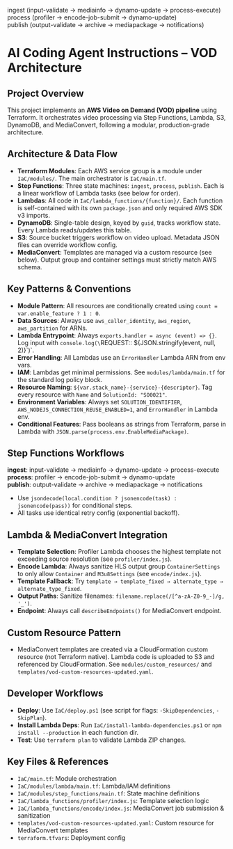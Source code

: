 ingest (input-validate → mediainfo → dynamo-update → process-execute)
process (profiler → encode-job-submit → dynamo-update)  
publish (output-validate → archive → mediapackage → notifications)
# AI Coding Agent Instructions – VOD Architecture

## Project Overview
This project implements an **AWS Video on Demand (VOD) pipeline** using Terraform. It orchestrates video processing via Step Functions, Lambda, S3, DynamoDB, and MediaConvert, following a modular, production-grade architecture.

## Architecture & Data Flow
- **Terraform Modules**: Each AWS service group is a module under `IaC/modules/`. The main orchestrator is `IaC/main.tf`.
- **Step Functions**: Three state machines: `ingest`, `process`, `publish`. Each is a linear workflow of Lambda tasks (see below for order).
- **Lambdas**: All code in `IaC/lambda_functions/{function}/`. Each function is self-contained with its own `package.json` and only required AWS SDK v3 imports.
- **DynamoDB**: Single-table design, keyed by `guid`, tracks workflow state. Every Lambda reads/updates this table.
- **S3**: Source bucket triggers workflow on video upload. Metadata JSON files can override workflow config.
- **MediaConvert**: Templates are managed via a custom resource (see below). Output group and container settings must strictly match AWS schema.

## Key Patterns & Conventions
- **Module Pattern**: All resources are conditionally created using `count = var.enable_feature ? 1 : 0`.
- **Data Sources**: Always use `aws_caller_identity`, `aws_region`, `aws_partition` for ARNs.
- **Lambda Entrypoint**: Always `exports.handler = async (event) => {}`. Log input with `console.log(\`REQUEST:: ${JSON.stringify(event, null, 2)}\`)`.
- **Error Handling**: All Lambdas use an `ErrorHandler` Lambda ARN from env vars.
- **IAM**: Lambdas get minimal permissions. See `modules/lambda/main.tf` for the standard log policy block.
- **Resource Naming**: `${var.stack_name}-{service}-{descriptor}`. Tag every resource with `Name` and `SolutionId: "SO0021"`.
- **Environment Variables**: Always set `SOLUTION_IDENTIFIER`, `AWS_NODEJS_CONNECTION_REUSE_ENABLED=1`, and `ErrorHandler` in Lambda env.
- **Conditional Features**: Pass booleans as strings from Terraform, parse in Lambda with `JSON.parse(process.env.EnableMediaPackage)`.

## Step Functions Workflows
**ingest**: input-validate → mediainfo → dynamo-update → process-execute  
**process**: profiler → encode-job-submit → dynamo-update  
**publish**: output-validate → archive → mediapackage → notifications
- Use `jsondecode(local.condition ? jsonencode(task) : jsonencode(pass))` for conditional steps.
- All tasks use identical retry config (exponential backoff).

## Lambda & MediaConvert Integration
- **Template Selection**: Profiler Lambda chooses the highest template not exceeding source resolution (see `profiler/index.js`).
- **Encode Lambda**: Always sanitize HLS output group `ContainerSettings` to only allow `Container` and `M3u8Settings` (see `encode/index.js`).
- **Template Fallback**: Try `template → template_fixed → alternate_type → alternate_type_fixed`.
- **Output Paths**: Sanitize filenames: `filename.replace(/[^a-zA-Z0-9_-]/g, '_')`.
- **Endpoint**: Always call `describeEndpoints()` for MediaConvert endpoint.

## Custom Resource Pattern
- MediaConvert templates are created via a CloudFormation custom resource (not Terraform native). Lambda code is uploaded to S3 and referenced by CloudFormation. See `modules/custom_resources/` and `templates/vod-custom-resources-updated.yaml`.

## Developer Workflows
- **Deploy**: Use `IaC/deploy.ps1` (see script for flags: `-SkipDependencies`, `-SkipPlan`).
- **Install Lambda Deps**: Run `IaC/install-lambda-dependencies.ps1` or `npm install --production` in each function dir.
- **Test**: Use `terraform plan` to validate Lambda ZIP changes.

## Key Files & References
- `IaC/main.tf`: Module orchestration
- `IaC/modules/lambda/main.tf`: Lambda/IAM definitions
- `IaC/modules/step_functions/main.tf`: State machine definitions
- `IaC/lambda_functions/profiler/index.js`: Template selection logic
- `IaC/lambda_functions/encode/index.js`: MediaConvert job submission & sanitization
- `templates/vod-custom-resources-updated.yaml`: Custom resource for MediaConvert templates
- `terraform.tfvars`: Deployment config